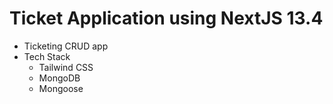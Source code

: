 # Ticket Application using NextJS 13.4

- Ticketing CRUD app
- Tech Stack
  - Tailwind CSS
  - MongoDB
  - Mongoose

